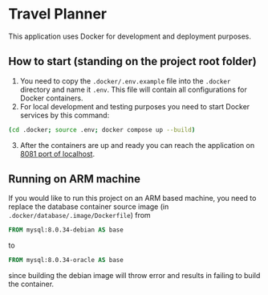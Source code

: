 # Travel Planner

This application uses Docker for development and deployment purposes.

## How to start (standing on the project root folder)

1. You need to copy the `.docker/.env.example` file into the `.docker` directory and name it `.env`. This file will
contain all configurations for Docker containers.
2. For local development and testing purposes you need to start Docker services by this command:
```bash
(cd .docker; source .env; docker compose up --build)
```
3. After the containers are up and ready you can reach the application on [8081 port of localhost](http://localhost:8081).

## Running on ARM machine

If you would like to run this project on an ARM based machine, you need to replace the database container source image
(in `.docker/database/.image/Dockerfile`) from
```dockerfile
FROM mysql:8.0.34-debian AS base
```
to
```dockerfile
FROM mysql:8.0.34-oracle AS base
```
since building the debian image will throw error and results in failing to build the container. 
